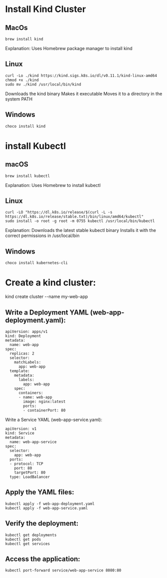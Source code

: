 # Install Kind Cluster 

## MacOs 

```brew install kind```

Explanation: Uses Homebrew package manager to install kind

## Linux

```
curl -Lo ./kind https://kind.sigs.k8s.io/dl/v0.11.1/kind-linux-amd64
chmod +x ./kind
sudo mv ./kind /usr/local/bin/kind
```

Downloads the kind binary
Makes it executable
Moves it to a directory in the system PATH

## Windows

```
choco install kind
```

# install Kubectl 

## macOS

```
brew install kubectl
```

Explanation: Uses Homebrew to install kubectl

## Linux
```
curl -LO "https://dl.k8s.io/release/$(curl -L -s https://dl.k8s.io/release/stable.txt)/bin/linux/amd64/kubectl"
sudo install -o root -g root -m 0755 kubectl /usr/local/bin/kubectl
```

Explanation:
Downloads the latest stable kubectl binary
Installs it with the correct permissions in /usr/local/bin

## Windows

```
choco install kubernetes-cli
```

# Create a kind cluster:
kind create cluster --name my-web-app

## Write a Deployment YAML (web-app-deployment.yaml):

```
apiVersion: apps/v1
kind: Deployment
metadata:
  name: web-app
spec:
  replicas: 2
  selector:
    matchLabels:
      app: web-app
  template:
    metadata:
      labels:
        app: web-app
    spec:
      containers:
      - name: web-app
        image: nginx:latest
        ports:
        - containerPort: 80
```

Write a Service YAML (web-app-service.yaml):

```
apiVersion: v1
kind: Service
metadata:
  name: web-app-service
spec:
  selector:
    app: web-app
  ports:
  - protocol: TCP
    port: 80
    targetPort: 80
  type: LoadBalancer
```

## Apply the YAML files:

```
kubectl apply -f web-app-deployment.yaml
kubectl apply -f web-app-service.yaml
```
## Verify the deployment:
```
kubectl get deployments
kubectl get pods
kubectl get services
```
## Access the application:
```
kubectl port-forward service/web-app-service 8080:80
```
